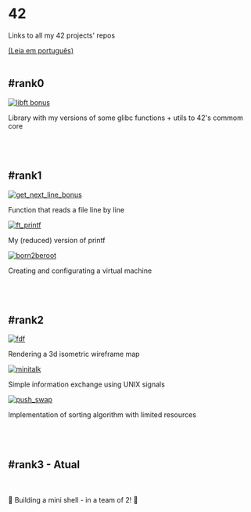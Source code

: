 # 42
Links to all my 42 projects' repos

[(Leia em português)](https://github.com/jou-code/42)
<br></br>
## #rank0

[![libft bonus](https://github.com/jou-code/jou-code/assets/145489056/8e4e8578-c531-4651-ba9e-42b2782ffa1e)](https://github.com/jou-code/libft)

Library with my versions of some glibc functions + utils to 42's commom core
<br></br>
<br></br>

## #rank1

[![get_next_line_bonus](https://github.com/jou-code/jou-code/assets/145489056/10f39184-8845-4f66-90a3-dcefd8a350e6)](https://github.com/jou-code/get_next_line)

Function that reads a file line by line

[![ft_printf](https://github.com/jou-code/jou-code/assets/145489056/0b9eab9a-6a36-4985-b61b-c3d223b2fc4d)](https://github.com/jou-code/ft_printf)

My (reduced) version of printf

[![born2beroot](https://github.com/jou-code/jou-code/assets/145489056/f89f0e48-6e0a-411b-b1a6-b0748b7eb01c)](https://github.com/jou-code/born2beroot)

Creating and configurating a virtual machine
<br></br>
<br></br>

## #rank2

[![fdf](https://github.com/jou-code/42-project-badges/blob/main/badges/fdfe.png)](https://github.com/jou-code/fdf)

Rendering a 3d isometric wireframe map

[![minitalk](https://github.com/jou-code/42-project-badges/raw/main/badges/minitalke.png)](https://github.com/jou-code/minitalk)

Simple information exchange using UNIX signals

[![push_swap](https://github.com/jou-code/42-project-badges/raw/main/badges/push_swape.png)](https://github.com/jou-code/push_swap)

Implementation of sorting algorithm with limited resources
<br></br>
<br></br>

## #rank3 - Atual
<br></br>
🚧 Building a mini shell - in a team of 2! 🚧
<br></br>
